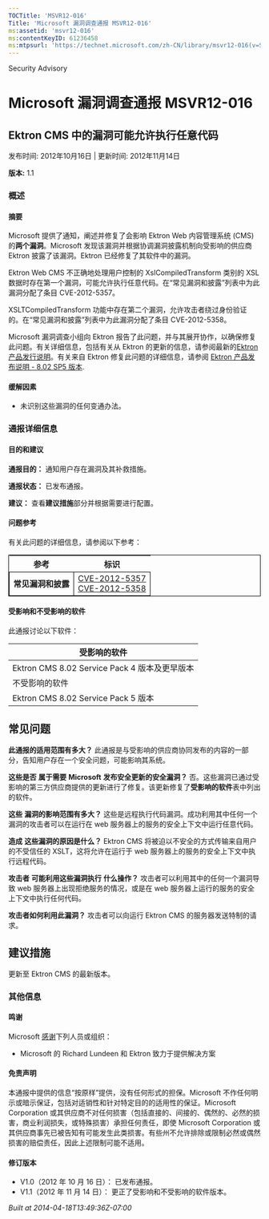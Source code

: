 ```yaml
---
TOCTitle: 'MSVR12-016'
Title: 'Microsoft 漏洞调查通报 MSVR12-016'
ms:assetid: 'msvr12-016'
ms:contentKeyID: 61236458
ms:mtpsurl: 'https://technet.microsoft.com/zh-CN/library/msvr12-016(v=Security.10)'
---
```


Security Advisory

Microsoft 漏洞调查通报 MSVR12-016
=================================

Ektron CMS 中的漏洞可能允许执行任意代码
---------------------------------------

发布时间: 2012年10月16日 | 更新时间: 2012年11月14日

**版本:** 1.1

### 概述

#### 摘要

Microsoft 提供了通知，阐述并修复了会影响 Ektron Web 内容管理系统 (CMS) 的**两个漏洞**。Microsoft 发现该漏洞并根据协调漏洞披露机制向受影响的供应商　Ektron 披露了该漏洞。Ektron 已经修复了其软件中的漏洞。

Ektron Web CMS 不正确地处理用户控制的 XslCompiledTransform 类别的 XSL 数据时存在第一个漏洞，可能允许执行任意代码。在“常见漏洞和披露”列表中为此漏洞分配了条目 CVE-2012-5357。

XSLTCompiledTransform 功能中存在第二个漏洞，允许攻击者绕过身份验证的。在“常见漏洞和披露”列表中为此漏洞分配了条目 CVE-2012-5358。

Microsoft 漏洞调查小组向 Ektron 报告了此问题，并与其展开协作，以确保修复此问题。有关详细信息，包括有关从 Ektron 的更新的信息，请参阅最新的[Ektron 产品发行说明](http://documentation.ektron.com/current/releasenotes/releasenotes_webhelp.htm)。有关来自 Ektron 修复此问题的详细信息，请参阅 [Ektron 产品发布说明 - 8.02 SP5 版本](http://documentation.ektron.com/current/releasenotes/release8/8.02sp5.htm).

#### 缓解因素

-   未识别这些漏洞的任何变通办法。

### 通报详细信息

#### 目的和建议

**通报目的：** 通知用户存在漏洞及其补救措施。

**通报状态：** 已发布通报。

**建议：** 查看**建议措施**部分并根据需要进行配置。

#### 问题参考

有关此问题的详细信息，请参阅以下参考：

<p> </p>
<table style="border:1px solid black;">
<thead>
<tr class="header">
<th>参考</th>
<th>标识</th>
</tr>
</thead>
<tbody>
<tr class="odd">
<td style="border:1px solid black;"><strong>常见漏洞和披露</strong></td>
<td style="border:1px solid black;"><a href="http://www.cve.mitre.org/cgi-bin/cvename.cgi?name=cve-2012-5357">CVE-2012-5357</a><br />
<a href="http://www.cve.mitre.org/cgi-bin/cvename.cgi?name=cve-2012-5358">CVE-2012-5358</a></td>
</tr>
</tbody>
</table>
<p> </p>

#### 受影响和不受影响的软件

此通报讨论以下软件：

| 受影响的软件                                  |
|-----------------------------------------------|
| Ektron CMS 8.02 Service Pack 4 版本及更早版本 |
| 不受影响的软件                                |
| Ektron CMS 8.02 Service Pack 5 版本           |

常见问题
--------

<span></span>
**此通报的适用范围有多大？**
此通报是与受影响的供应商协同发布的内容的一部分，告知用户存在一个安全问题，可能影响其系统。

**这些是否** **属于需要** **Microsoft** **发布安全更新的安全漏洞？**
否。这些漏洞已通过受影响的第三方供应商提供的更新进行了修复。该更新修复了**受影响的软件**表中列出的软件。

**这些** **漏洞的影响范围有多大？**
这些是远程执行代码漏洞。成功利用其中任何一个漏洞的攻击者可以在运行在 web 服务器上的服务的安全上下文中运行任意代码。

**造成** **这些漏洞的原因是什么？**
Ektron CMS 将被迫以不安全的方式传输来自用户的不受信任的 XSLT，这将允许在运行于 web 服务器上的服务的安全上下文中执行远程代码。

**攻击者** **可能利用这些漏洞执行** **什么操作？**
攻击者可以利用其中的任何一个漏洞导致 web 服务器上出现拒绝服务的情况，或是在 web 服务器上运行的服务的安全上下文中执行任何代码。

**攻击者如何利用此漏洞？**
攻击者可以向运行 Ektron CMS 的服务器发送特制的请求。

建议措施
--------

<span></span>
更新至 Ektron CMS 的最新版本。

### 其他信息

#### 鸣谢

Microsoft [感谢](http://go.microsoft.com/fwlink/?linkid=21127)下列人员或组织：

-   Microsoft 的 Richard Lundeen 和 Ektron 致力于提供解决方案

#### 免责声明

本通报中提供的信息“按原样”提供，没有任何形式的担保。Microsoft 不作任何明示或暗示保证，包括对适销性和针对特定目的的适用性的保证。Microsoft Corporation 或其供应商不对任何损害（包括直接的、间接的、偶然的、必然的损害，商业利润损失，或特殊损害）承担任何责任，即使 Microsoft Corporation 或其供应商事先已被告知有可能发生此类损害。有些州不允许排除或限制必然或偶然损害的赔偿责任，因此上述限制可能不适用。

#### 修订版本

-   V1.0（2012 年 10 月 16 日）： 已发布通报。
-   V1.1（2012 年 11 月 14 日）： 更正了受影响和不受影响的软件版本。

*Built at 2014-04-18T13:49:36Z-07:00*
